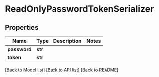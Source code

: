 # ReadOnlyPasswordTokenSerializer

## Properties
Name | Type | Description | Notes
------------ | ------------- | ------------- | -------------
**password** | **str** |  | 
**token** | **str** |  | 

[[Back to Model list]](../README.md#documentation-for-models) [[Back to API list]](../README.md#documentation-for-api-endpoints) [[Back to README]](../README.md)


